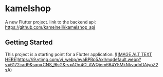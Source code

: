 # kamelshop

A new Flutter project.
link to the backend api:
https://github.com/kamelneili/kamelshop_api

## Getting Started

This project is a starting point for a Flutter application.
[![IMAGE ALT TEXT HERE]https://i9.ytimg.com/vi_webp/evaBPBp5AxI/mqdefault.webp?v=6172cad9&sqp=CNS_9IsG&rs=AOn4CLAWQjem664Y5MkNkvadnDAjyoZ2sA)](https://www.youtube.com/watch?v=evaBPBp5AxI)
